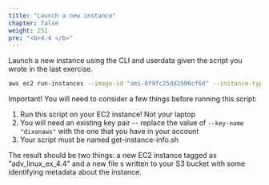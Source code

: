 ```yaml
---
title: "Launch a new instance"
chapter: false
weight: 251
pre: "<b>4.4 </b>"
---
```


Launch a new instance using the CLI and userdata given the script you wrote in the last exercise.

```bash
aws ec2 run-instances --image-id "ami-0f9fc25dd2506cf6d" --instance-type "t2.micro" --user-data fileb://get-instance-info.sh --iam-instance-profile='{"Name": "EC2PowerUserRole"}' --tag-specifications 'ResourceType=instance,Tags=[{Key=Name,Value=adv_linux_ex_4.4}]' --key-name "dixonaws"  --region us-east-1
```

Important! You will need to consider a few things before running this script:

1. Run this script on your EC2 instance! Not your laptop
2. You will need an existing key pair -- replace the value of ```--key-name "dixonaws"``` with the one that you have in
   your account
3. Your script must be named get-instance-info.sh

The result should be two things: a new EC2 instance tagged as "adv_linux_ex_4.4" and a new file s written to your S3
bucket with some identifying metadata about the instance.
